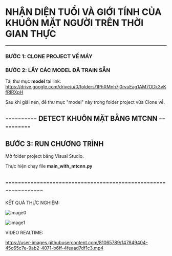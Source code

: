 # NHẬN DIỆN TUỔI VÀ GIỚI TÍNH CỦA KHUÔN MẶT NGƯỜI TRÊN THỜI GIAN THỰC
_______________________________

### BƯỚC 1: CLONE PROJECT VỀ MÁY

### BƯỚC 2: LẤY CÁC MODEL ĐÃ TRAIN SẴN

Tải thư mục **model** tại link: https://drive.google.com/drive/u/0/folders/1PhXMnh7j0rvuEag1AM7ODk3vKfRIRXpH

Sau khi giải nén, để thư mục "model" này trong folder project vừa Clone về.

## ---------- DETECT KHUÔN MẶT BẰNG MTCNN ----------

## BƯỚC 3: RUN CHƯƠNG TRÌNH

Mở folder project bằng Visual Studio.

Thực hiện chạy file **main_with_mtcnn.py**

## ---------------------------------------------------------------

KẾT QUẢ THỰC NGHIỆM:

![image0](https://user-images.githubusercontent.com/81065789/147849399-ec315116-31d5-4ad0-81c9-b2fdf4da7ee7.png)

![image1](https://user-images.githubusercontent.com/81065789/147849400-941032df-9eaf-4cb3-894b-ed8322a48ee3.jpg)

VIDEO REALTIME:

https://user-images.githubusercontent.com/81065789/147849404-45c65c7e-9ab2-4071-b6ff-4feaad7df1c3.mp4

